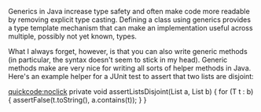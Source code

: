 Generics in Java increase type safety and often make code more readable by removing explicit type casting.  Defining a class using generics provides a type template mechanism that can make an implementation useful across multiple, possibly not yet known, types.

What I always forget, however, is that you can also write generic methods (in particular, the syntax doesn't seem to stick in my head).  Generic methods make are very nice for writing all sorts of helper methods in Java.  Here's an example helper for a JUnit test to assert that two lists are disjoint:

<quickcode:noclick>
private <T> void assertListsDisjoint(List<T> a, List<T> b) {
  for (T t : b) {
    assertFalse(t.toString(), a.contains(t));
  }
}
</quickcode>
